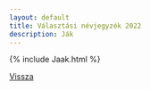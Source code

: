 ```yaml
---
layout: default
title: Választási névjegyzék 2022
description: Ják
---
```


{% include Jaak.html %}

[Vissza](./)